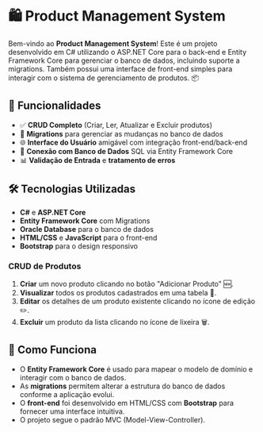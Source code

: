 
# 🛍️ Product Management System

Bem-vindo ao **Product Management System**! Este é um projeto desenvolvido em C# utilizando o ASP.NET Core para o back-end e Entity Framework Core para gerenciar o banco de dados, incluindo suporte a migrations. Também possui uma interface de front-end simples para interagir com o sistema de gerenciamento de produtos. 📦

## 🚀 Funcionalidades

- ✅ **CRUD Completo** (Criar, Ler, Atualizar e Excluir produtos)
- 🔄 **Migrations** para gerenciar as mudanças no banco de dados
- 🌐 **Interface do Usuário** amigável com integração front-end/back-end
- 💾 **Conexão com Banco de Dados** SQL via Entity Framework Core
- 📊 **Validação de Entrada** e **tratamento de erros**

## 🛠️ Tecnologias Utilizadas

- **C#** e **ASP.NET Core**
- **Entity Framework Core** com Migrations
- **Oracle Database** para o banco de dados
- **HTML/CSS** e **JavaScript** para o front-end
- **Bootstrap** para o design responsivo

### CRUD de Produtos

1. **Criar** um novo produto clicando no botão "Adicionar Produto" 🆕.
2. **Visualizar** todos os produtos cadastrados em uma tabela 📄.
3. **Editar** os detalhes de um produto existente clicando no ícone de edição ✏️.
4. **Excluir** um produto da lista clicando no ícone de lixeira 🗑️.

## 🚧 Como Funciona

- O **Entity Framework Core** é usado para mapear o modelo de domínio e interagir com o banco de dados.
- As **migrations** permitem alterar a estrutura do banco de dados conforme a aplicação evolui.
- O **front-end** foi desenvolvido em HTML/CSS com **Bootstrap** para fornecer uma interface intuitiva.
- O projeto segue o padrão MVC (Model-View-Controller).
